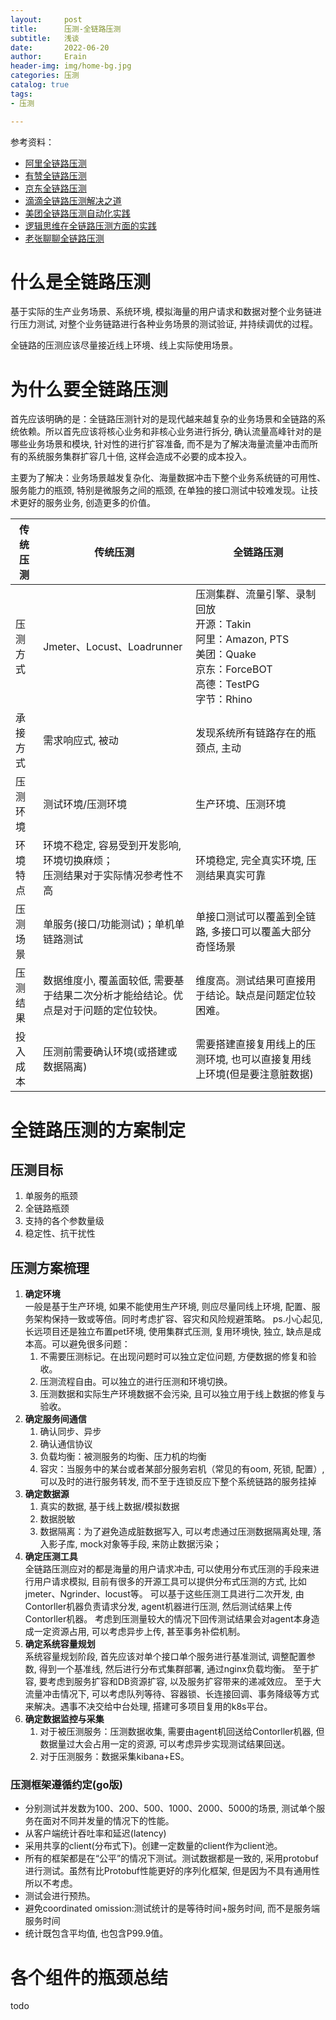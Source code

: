 ```yaml
---
layout:     post
title:      压测-全链路压测
subtitle:   浅谈
date:       2022-06-20
author:     Erain
header-img: img/home-bg.jpg
categories: 压测
catalog: true
tags:
- 压测

---
```


参考资料：

- [阿里全链路压测](https://my.oschina.net/cctester/blog/994727)
- [有赞全链路压测](https://mp.weixin.qq.com/s/0a-Sd_fCkE2mDFzNpKxf7A)
- [京东全链路压测](https://www.sdk.cn/details/lE5wmb52qGDW8DgojN)
- [滴滴全链路压测解决之道](https://blog.csdn.net/g6u8w7p06dco99fq3/article/details/79119269)
- [美团全链路压测自动化实践](https://www.sdk.cn/details/vRw1ZkdWe4WL8amByJ)
- [逻辑思维在全链路压测方面的实践](https://www.toutiao.com/i6660639134580736526)
- [老张聊聊全链路压测](https://www.cnblogs.com/imyalost/p/8439910.html)

# 什么是全链路压测

基于实际的生产业务场景、系统环境, 模拟海量的用户请求和数据对整个业务链进行压力测试, 对整个业务链路进行各种业务场景的测试验证, 并持续调优的过程。

全链路的压测应该尽量接近线上环境、线上实际使用场景。

# 为什么要全链路压测

首先应该明确的是：全链路压测针对的是现代越来越复杂的业务场景和全链路的系统依赖。所以首先应该将核心业务和非核心业务进行拆分, 确认流量高峰针对的是哪些业务场景和模块, 针对性的进行扩容准备, 而不是为了解决海量流量冲击而所有的系统服务集群扩容几十倍, 这样会造成不必要的成本投入。

主要为了解决：业务场景越发复杂化、海量数据冲击下整个业务系统链的可用性、服务能力的瓶颈, 特别是微服务之间的瓶颈, 在单独的接口测试中较难发现。让技术更好的服务业务, 创造更多的价值。

| 传统压测 | 传统压测 | 全链路压测 |
| ---- | ---- | ---- |
| 压测方式 | Jmeter、Locust、Loadrunner | 压测集群、流量引擎、录制回放<br />开源：Takin <br />阿里：Amazon, PTS <br />美团：Quake <br />京东：ForceBOT <br />高德：TestPG <br />字节：Rhino |
| 承接方式 | 需求响应式, 被动 | 发现系统所有链路存在的瓶颈点, 主动 |
| 压测环境 | 测试环境/压测环境                                            | 生产环境、压测环境 |
| 环境特点 | 环境不稳定, 容易受到开发影响, 环境切换麻烦；<br />压测结果对于实际情况参考性不高 | 环境稳定, 完全真实环境, 压测结果真实可靠                     |
| 压测场景 | 单服务(接口/功能测试)；单机单链路测试 | 单接口测试可以覆盖到全链路, 多接口可以覆盖大部分奇怪场景 |
| 压测结果 | 数据维度小, 覆盖面较低, 需要基于结果二次分析才能给结论。优点是对于问题的定位较快。 | 维度高。测试结果可直接用于结论。缺点是问题定位较困难。 |
| 投入成本 | 压测前需要确认环境(或搭建或数据隔离) | 需要搭建直接复用线上的压测环境, 也可以直接复用线上环境(但是要注意脏数据) |

# 全链路压测的方案制定

## 压测目标

1. 单服务的瓶颈
1. 全链路瓶颈
1. 支持的各个参数量级
1. 稳定性、抗干扰性

## 压测方案梳理

1. **确定环境**         
   一般是基于生产环境, 如果不能使用生产环境, 则应尽量同线上环境, 配置、服务架构保持一致或等倍。同时考虑扩容、容灾和风险规避策略。
   ps.小心起见, 长远项目还是独立布置pet环境, 使用集群式压测, 复用环境快, 独立, 缺点是成本高。可以避免很多问题：
    1. 不需要压测标记。在出现问题时可以独立定位问题, 方便数据的修复和验收。
    1. 压测流程自由。可以独立的进行压测和环境切换。
    1. 压测数据和实际生产环境数据不会污染, 且可以独立用于线上数据的修复与验收。
1. **确定服务间通信**
    1. 确认同步、异步
    2. 确认通信协议
    3. 负载均衡：被测服务的均衡、压力机的均衡
    4. 容灾：当服务中的某台或者某部分服务宕机（常见的有oom, 死锁, 配置）, 可以及时的进行服务转发, 而不至于连锁反应下整个系统链路的服务挂掉
1. **确定数据源**
    1. 真实的数据, 基于线上数据/模拟数据
    1. 数据脱敏
    1. 数据隔离：为了避免造成脏数据写入, 可以考虑通过压测数据隔离处理, 落入影子库, mock对象等手段, 来防止数据污染；
1. **确定压测工具**          
   全链路压测应对的都是海量的用户请求冲击, 可以使用分布式压测的手段来进行用户请求模拟, 目前有很多的开源工具可以提供分布式压测的方式, 比如jmeter、Ngrinder、locust等。
   可以基于这些压测工具进行二次开发, 由Contorller机器负责请求分发, agent机器进行压测, 然后测试结果上传Contorller机器。
   考虑到压测量较大的情况下回传测试结果会对agent本身造成一定资源占用, 可以考虑异步上传, 甚至事务补偿机制。
1. **确定系统容量规划**          
   系统容量规划阶段, 首先应该对单个接口单个服务进行基准测试, 调整配置参数, 得到一个基准线, 然后进行分布式集群部署, 通过nginx负载均衡。 至于扩容, 要考虑到服务扩容和DB资源扩容, 以及服务扩容带来的递减效应。
   至于大流量冲击情况下, 可以考虑队列等待、容器锁、长连接回调、事务降级等方式来解决。遇事不决交给中台处理, 搭建可多项目复用的k8s平台。
1. **确定数据监控与采集**
    1. 对于被压测服务：压测数据收集, 需要由agent机回送给Contorller机器, 但数据量过大会占用一定的资源, 可以考虑异步实现测试结果回送。
    2. 对于压测服务：数据采集kibana+ES。

### 压测框架遵循约定(go版)
- 分别测试并发数为100、200、500、1000、2000、5000的场景, 测试单个服务在面对不同并发量的情况下的性能。
- 从客户端统计吞吐率和延迟(latency)
- 采用共享的client(分布式下)。创建一定数量的client作为client池。
- 所有的框架都是在“公平”的情况下测试。测试数据都是一致的, 采用protobuf进行测试。虽然有比Protobuf性能更好的序列化框架, 但是因为不具有通用性所以不考虑。
- 测试会进行预热。
- 避免coordinated omission:测试统计的是等待时间+服务时间, 而不是服务端服务时间
- 统计既包含平均值, 也包含P99.9值。

# 各个组件的瓶颈总结

todo